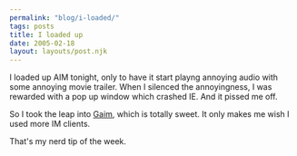 ```yaml
---
permalink: "blog/i-loaded/"
tags: posts
title: I loaded up
date: 2005-02-18
layout: layouts/post.njk
---
```


I loaded up AIM tonight, only to have it start playng annoying audio with some annoying movie trailer. When I silenced the annoyingness, I was rewarded with a pop up window which crashed IE. And it pissed me off.

So I took the leap into [Gaim][1], which is totally sweet. It only makes me wish I used more IM clients. 

That's my nerd tip of the week.

 [1]: http://gaim.sourceforge.net/
